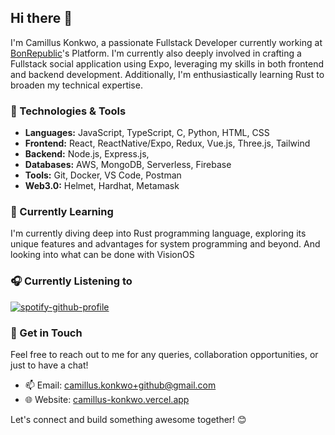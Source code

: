 ## Hi there 👋

I'm Camillus Konkwo, a passionate Fullstack Developer currently working at [BonRepublic](https://github.com/bonrepublic)'s Platform. I'm currently also deeply involved in crafting a Fullstack social application using Expo, leveraging my skills in both frontend and backend development. Additionally, I'm enthusiastically learning Rust to broaden my technical expertise.

### 🔧 Technologies & Tools

- **Languages:** JavaScript, TypeScript, C, Python, HTML, CSS
- **Frontend:** React, ReactNative/Expo, Redux, Vue.js, Three.js, Tailwind
- **Backend:** Node.js, Express.js,
- **Databases:** AWS, MongoDB, Serverless, Firebase
- **Tools:** Git, Docker, VS Code, Postman
- **Web3.0:** Helmet, Hardhat, Metamask

### 🌱 Currently Learning

I'm currently diving deep into Rust programming language, exploring its unique features and advantages for system programming and beyond.
And looking into what can be done with VisionOS

### 🎧 Currently Listening to

[![spotify-github-profile](https://spotify-github-profile.vercel.app/api/view?uid=1196784744&cover_image=true&theme=natemoo-re&show_offline=false&background_color=454545&interchange=true&bar_color=b0b0b0&bar_color_cover=true)](https://spotify-github-profile.vercel.app/api/view?uid=1196784744&redirect=true)

### 💬 Get in Touch

Feel free to reach out to me for any queries, collaboration opportunities, or just to have a chat!

- 📫 Email: [camillus.konkwo+github@gmail.com](mailto:camillus.konkwo+github@gmail.com)
- 🌐 Website: [camillus-konkwo.vercel.app](https://camillus-konkwo.vercel.app/)

Let's connect and build something awesome together! 😊
